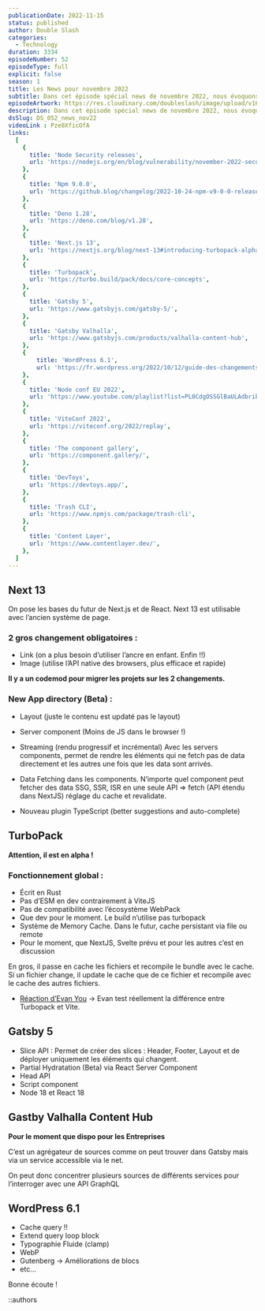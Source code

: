 ```yaml
---
publicationDate: 2022-11-15
status: published
author: Double Slash
categories:
  - Technology
duration: 3334
episodeNumber: 52
episodeType: full
explicit: false
season: 1
title: Les News pour novembre 2022
subtitle: Dans cet épisode spécial news de novembre 2022, nous évoquons Next 13, Turbopack, Gatbsy 5, Gatbsy Valhalla, WordPress 6.1 et les conférences qui ont eu lieu dernièrement.
episodeArtwork: https://res.cloudinary.com/doubleslash/image/upload/v1667301483/episode/51_EpArtwork_ndarop.png
description: Dans cet épisode spécial news de novembre 2022, nous évoquons Next 13, Turbopack, Gatbsy 5, Gatbsy Valhalla, WordPress 6.1 et les conférences qui ont eu lieu dernièrement.
dsSlug: DS_052_news_nov22
videoLink : Pze8XficOfA
links:
  [
    {
      title: 'Node Security releases',
      url: 'https://nodejs.org/en/blog/vulnerability/november-2022-security-releases/',
    },
    {
      title: 'Npm 9.0.0',
      url: 'https://github.blog/changelog/2022-10-24-npm-v9-0-0-released/',
    },
    {
      title: 'Deno 1.28',
      url: 'https://deno.com/blog/v1.28',
    },
    {
      title: 'Next.js 13',
      url: 'https://nextjs.org/blog/next-13#introducing-turbopack-alpha',
    },
    {
      title: 'Turbopack',
      url: 'https://turbo.build/pack/docs/core-concepts',
    },
    {
      title: 'Gatsby 5',
      url: 'https://www.gatsbyjs.com/gatsby-5/',
    },
    {
      title: 'Gatsby Valhalla',
      url: 'https://www.gatsbyjs.com/products/valhalla-content-hub',
    },
    {
        title: 'WordPress 6.1',
        url: 'https://fr.wordpress.org/2022/10/12/guide-des-changements-techniques-de-wordpress-6-1/'
    },
    {
      title: 'Node conf EU 2022',
      url: 'https://www.youtube.com/playlist?list=PL0CdgOSSGlBaULAdbribJiENfXxPW0aLQ',
    },
    {
      title: 'ViteConf 2022',
      url: 'https://viteconf.org/2022/replay',
    },
    {
      title: 'The component gallery',
      url: 'https://component.gallery/',
    },
    {
      title: 'DevToys',
      url: 'https://devtoys.app/',
    },
    {
      title: 'Trash CLI',
      url: 'https://www.npmjs.com/package/trash-cli',
    },
    {
      title: 'Content Layer',
      url: 'https://www.contentlayer.dev/',
    },
  ]
---
```

## Next 13

On pose les bases du futur de Next.js et de React.
Next 13 est utilisable avec l’ancien système de page.

### 2 gros changement obligatoires :

- Link (on a plus besoin d’utiliser l’ancre en enfant. Enfin !!)
- Image (utilise l’API native des browsers, plus efficace et rapide)

**Il y a un codemod pour migrer les projets sur les 2 changements.**

### New App directory (Beta) :

- Layout (juste le contenu est updaté pas le layout)
- Server component (Moins de JS dans le browser !)
- Streaming (rendu progressif et incrémental) Avec les servers components, permet de rendre les éléments qui ne fetch pas de data directement et les autres une fois que les data sont arrivés.
- Data Fetching dans les components. N’importe quel component peut fetcher des data
SSG, SSR, ISR en une seule API ⇒ fetch (API étendu dans NextJS) réglage du cache et revalidate.

- Nouveau plugin TypeScript (better suggestions and auto-complete)


## TurboPack

**Attention, il est en alpha !**

### Fonctionnement global :

- Écrit en Rust
- Pas d’ESM en dev contrairement à ViteJS
- Pas de compatibilité avec l’écosystème WebPack
- Que dev pour le moment. Le build n’utilise pas turbopack
- Système de Memory Cache. Dans le futur, cache persistant via file ou remote
- Pour le moment, que NextJS, Svelte prévu et pour les autres c’est en discussion

En gros, il passe en cache les fichiers et recompile le bundle avec le cache. Si un fichier change, il update le cache que de ce fichier et recompile avec le cache des autres fichiers.

- [Réaction d’Evan You](https://github.com/yyx990803/vite-vs-next-turbo-hmr/discussions/8) -> Evan test réellement la différence entre Turbopack et Vite.

## Gatsby 5

- Slice API : Permet de créer des slices : Header, Footer, Layout et de déployer uniquement les éléments qui changent.
- Partial Hydratation (Beta) via React Server Component
- Head API
- Script component
- Node 18 et React 18


## Gastby Valhalla Content Hub

**Pour le moment que dispo pour les Entreprises**

C’est un agrégateur de sources comme on peut trouver dans Gatsby mais via un service accessible via le net.

On peut donc concentrer plusieurs sources de différents services pour l’interroger avec une API GraphQL

## WordPress 6.1

- Cache query !!
- Extend query loop block
- Typographie Fluide (clamp)
- WebP
- Gutenberg → Améliorations de blocs
- etc…


Bonne écoute !

::authors
